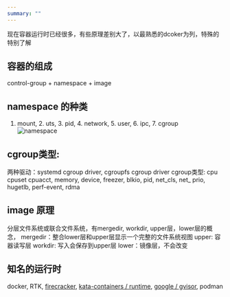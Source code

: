 ```yaml
---
summary: ""
---
```


现在容器运行时已经很多，有些原理差别大了，以最熟悉的dcoker为列，特殊的特别了解
## 容器的组成
control-group + namespace + image
##  namespace 的种类
1. mount, 2. uts, 3. pid, 4. network, 5. user, 6. ipc, 7. cgroup  
![namespace](https://upload-images.jianshu.io/upload_images/6000429-5d9a8600ad4cae24.png?imageMogr2/auto-orient/strip%7CimageView2/2/w/1240)
## cgroup类型: 
两种驱动：systemd cgroup driver, cgroupfs cgroup driver
cgroup类型: cpu cpuset cpuacct, memory, device, freezer, blkio, pid, net_cls, net_ prio, hugetlb, perf-event, rdma

## image 原理
分层文件系统或联合文件系统，有mergedir, workdir, upper层，lower层的概念，
mergedir：整合lower层和upper层显示一个完整的文件系统视图
upper: 容器读写层
workdir: 写入会保存到upper层
lower：镜像层，不会改变

## 知名的运行时
docker, RTK, [firecracker](https://github.com/firecracker-microvm/firecracker), [kata-containers / runtime](https://github.com/kata-containers/runtime), [google / gvisor](https://github.com/google/gvisor), podman

